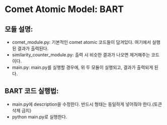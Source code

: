 # Comet Atomic Model: BART

## 모듈 설명:
<div>
<ul> 
<li>comet_module.py: 기본적인 comet atomic 코드들이 담겨있다. 여기에서 실행된 결과가 출력된다.
<li>similarity_counter_module.py: 출력 시 비슷한 결과가 나오면 제거해주는 코드이다.
<li>main.py: main.py를 실행할 경우에, 위 두 모듈이 실행되고, 결과가 출력되게 된다.
</ul>

</div>

## BART 코드 실행법:

<div>
<ul> 
<li>main.py에 description을 수정한다. 반드시 형태는 동일하게 넣어줘야 한다.(토큰 삭제 금지)
<li>python main.py로 실행한다.
</ul>
</div>
